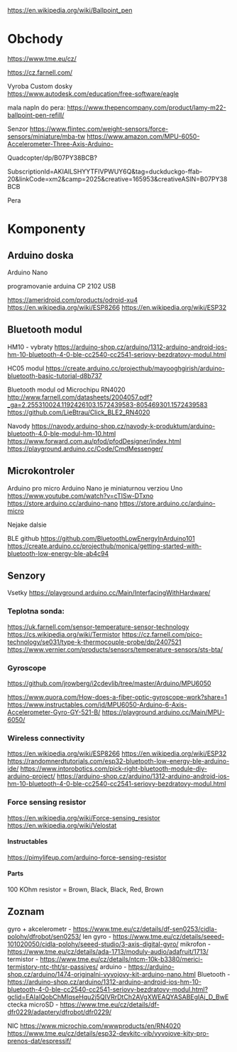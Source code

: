 https://en.wikipedia.org/wiki/Ballpoint_pen

# Obchody

https://www.tme.eu/cz/

https://cz.farnell.com/

Vyroba Custom dosky  
https://www.autodesk.com/education/free-software/eagle

mala napln do pera:
	https://www.thepencompany.com/product/lamy-m22-ballpoint-pen-refill/

Senzor
	https://www.flintec.com/weight-sensors/force-sensors/miniature/mba-tw
	https://www.amazon.com/MPU-6050-Accelerometer-Three-Axis-Arduino-

Quadcopter/dp/B07PY38BCB?

SubscriptionId=AKIAILSHYYTFIVPWUY6Q&tag=duckduckgo-ffab-20&linkCode=xm2&camp=2025&creative=165953&creativeASIN=B07PY38BCB

Pera
	
# Komponenty

## Arduino doska

Arduino Nano

programovanie arduina CP 2102 USB

https://ameridroid.com/products/odroid-xu4
https://en.wikipedia.org/wiki/ESP8266
https://en.wikipedia.org/wiki/ESP32

## Bluetooth modul

HM10 - vybraty
https://arduino-shop.cz/arduino/1312-arduino-android-ios-hm-10-bluetooth-4-0-ble-cc2540-cc2541-seriovy-bezdratovy-modul.html

HC05 modul
https://create.arduino.cc/projecthub/mayooghgirish/arduino-bluetooth-basic-tutorial-d8b737

Bluetooth modul od Microchipu RN4020
http://www.farnell.com/datasheets/2004057.pdf?_ga=2.255310024.1192426103.1572439583-805469301.1572439583
https://github.com/LieBtrau/Click_BLE2_RN4020

Navody
https://navody.arduino-shop.cz/navody-k-produktum/arduino-bluetooth-4.0-ble-modul-hm-10.html
https://www.forward.com.au/pfod/pfodDesigner/index.html
https://playground.arduino.cc/Code/CmdMessenger/

## Microkontroler

Arduino pro micro 
Arduino Nano je miniaturnou verziou Uno  https://www.youtube.com/watch?v=cTISw-DTxno
https://store.arduino.cc/arduino-nano
https://store.arduino.cc/arduino-micro

Nejake dalsie

BLE github https://github.com/BluetoothLowEnergyInArduino101
https://create.arduino.cc/projecthub/monica/getting-started-with-bluetooth-low-energy-ble-ab4c94

## Senzory

Vsetky https://playground.arduino.cc/Main/InterfacingWithHardware/

### Teplotna sonda: 
https://uk.farnell.com/sensor-temperature-sensor-technology
https://cs.wikipedia.org/wiki/Termistor
https://cz.farnell.com/pico-technology/se031/type-k-thermocouple-probe/dp/2407521
https://www.vernier.com/products/sensors/temperature-sensors/sts-bta/

### Gyroscope

https://github.com/jrowberg/i2cdevlib/tree/master/Arduino/MPU6050

https://www.quora.com/How-does-a-fiber-optic-gyroscope-work?share=1 
https://www.instructables.com/id/MPU6050-Arduino-6-Axis-Accelerometer-Gyro-GY-521-B/ 
https://playground.arduino.cc/Main/MPU-6050/

### Wireless connectivity
https://en.wikipedia.org/wiki/ESP8266
https://en.wikipedia.org/wiki/ESP32
https://randomnerdtutorials.com/esp32-bluetooth-low-energy-ble-arduino-ide/
https://www.intorobotics.com/pick-right-bluetooth-module-diy-arduino-project/
https://arduino-shop.cz/arduino/1312-arduino-android-ios-hm-10-bluetooth-4-0-ble-cc2540-cc2541-seriovy-bezdratovy-modul.html

### Force sensing resistor
https://en.wikipedia.org/wiki/Force-sensing_resistor
https://en.wikipedia.org/wiki/Velostat

#### Instructables
https://pimylifeup.com/arduino-force-sensing-resistor

#### Parts
100 KOhm resistor = Brown, Black, Black, Red, Brown 


## Zoznam

gyro + akcelerometr - https://www.tme.eu/cz/details/df-sen0253/cidla-polohy/dfrobot/sen0253/
len gyro - https://www.tme.eu/cz/details/seeed-101020050/cidla-polohy/seeed-studio/3-axis-digital-gyro/
mikrofon - https://www.tme.eu/cz/details/ada-1713/moduly-audio/adafruit/1713/
termistor - https://www.tme.eu/cz/details/ntcm-10k-b3380/merici-termistory-ntc-tht/sr-passives/
arduino - https://arduino-shop.cz/arduino/1474-originalni-vyvojovy-kit-arduino-nano.html
Bluetooth - https://arduino-shop.cz/arduino/1312-arduino-android-ios-hm-10-bluetooth-4-0-ble-cc2540-cc2541-seriovy-bezdratovy-modul.html?gclid=EAIaIQobChMIqseHqu2j5QIVRrDtCh2AVgXWEAQYASABEgIAj_D_BwE
ctecka microSD - https://www.tme.eu/cz/details/df-dfr0229/adaptery/dfrobot/dfr0229/

NIC
https://www.microchip.com/wwwproducts/en/RN4020
https://www.tme.eu/cz/details/esp32-devkitc-vib/vyvojove-kity-pro-prenos-dat/espressif/
